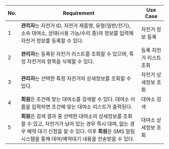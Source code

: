 | No. | Requirement                                                                                                                                                                                                                | Use Case                |
| --- | -------------------------------------------------------------------------------------------------------------------------------------------------------------------------------------------------------------------------- | ----------------------- |
| 1   | **관리자**는 자전거 ID, 자전거 제품명, 유형(일반/전기), 소속 대여소, 상태(사용 가능/수리 중)의 정보를 입력해 자전거 정보를 등록할 수 있다.                                                                                 | 자전거 정보 등록        |
| 2   | **관리자**는 등록된 자전거 리스트를 조회할 수 있으며, 특정 자전거의 항목을 삭제할 수 있다.                                                                                                                                 | 등록 자전거 리스트 조회 |
| 3   | **관리자**는 선택한 특정 자전거의 상세정보를 조회할 수 있다.                                                                                                                                                               | 자전거 상세정보 조회    |
| 4   | **회원**은 조건에 맞는 대여소를 검색할 수 있다. 대여소 이름을 입력하면 조건에 맞는 대여소 리스트가 출력된다.                                                                                                               | 대여소 검색             |
| 5   | **회원**은 검색 결과 중 선택한 대여소의 상세정보를 조회할 수 있고, 자전거가 남아 있는 경우 즉시 대여, 없는 경우 예약 대기 신청을 할 수 있다. 이후 **회원**은 SMS 알림 시스템을 통해 대여/예약대기 내용을 전송받을 수 있다. | 대여소 상세정보 조회    |
